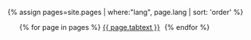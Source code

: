 <!--<img alt="Latam at home logo" src="assets/images/LatamAtHome.png">-->

{% assign pages=site.pages | where:"lang", page.lang | sort: 'order' %}
<ul>
{% for page in pages %}
  <li style="display:inline; margin-right: 5px;" class="tab-link">
    <a href="{{ page.url | relative_url }}">{{ page.tabtext }}</a>
  </li>
{% endfor %}
</ul>

<script>
let alreadyTranslated = localStorage.getItem("translation")
if (!alreadyTranslated) {
  let lang = navigator.userLanguage || navigator.language || navigator.browserLanguage || navigator.systemLanguage
  if (lang && lang.length > 2) {
    lang = lang.substring(0, 2)
  }

  localStorage.setItem("translation", lang)

  if (lang.includes("es")) {
    document.getElementById("ES-site").click()
  } else if (lang.includes("pt")) {
    document.getElementById("PT-site").click()
  } else {
    document.getElementById("EN-site").click()
  }
}
</script>
